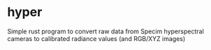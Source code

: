 # hyper
Simple rust program to convert raw data from Specim hyperspectral cameras to calibrated radiance values (and RGB/XYZ images)
